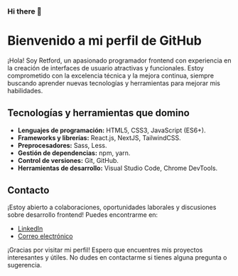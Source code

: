 ### Hi there 👋

# Bienvenido a mi perfil de GitHub

¡Hola! Soy Retford, un apasionado programador frontend con experiencia en la creación de interfaces de usuario atractivas y funcionales. Estoy comprometido con la excelencia técnica y la mejora continua, siempre buscando aprender nuevas tecnologías y herramientas para mejorar mis habilidades.

## Tecnologías y herramientas que domino

- **Lenguajes de programación:** HTML5, CSS3, JavaScript (ES6+).
- **Frameworks y librerías:** React.js, NextJS, TailwindCSS.
- **Preprocesadores:** Sass, Less.
- **Gestión de dependencias:** npm, yarn.
- **Control de versiones:** Git, GitHub.
- **Herramientas de desarrollo:** Visual Studio Code, Chrome DevTools.

## Contacto

¡Estoy abierto a colaboraciones, oportunidades laborales y discusiones sobre desarrollo frontend! Puedes encontrarme en:

- [LinkedIn](https://www.linkedin.com/in/retford-o-briam-julcarima-balde%C3%B3n/)
- [Correo electrónico](retfordjb@gmail.com)

¡Gracias por visitar mi perfil! Espero que encuentres mis proyectos interesantes y útiles. No dudes en contactarme si tienes alguna pregunta o sugerencia.
